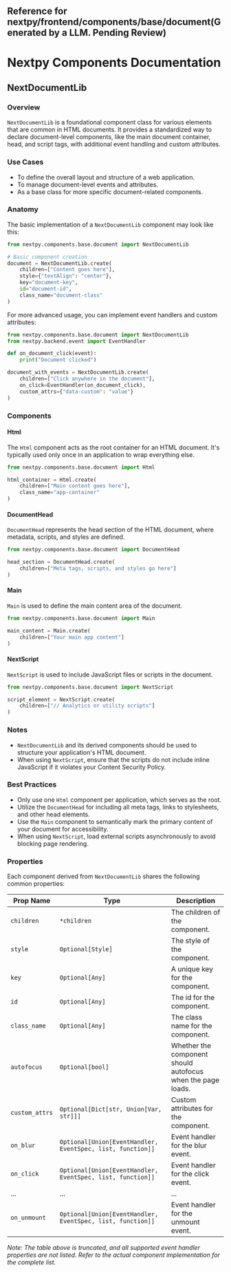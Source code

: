 ##  Reference for nextpy/frontend/components/base/document(Generated by a LLM. Pending Review)

# Nextpy Components Documentation

## NextDocumentLib

### Overview

`NextDocumentLib` is a foundational component class for various elements that are common in HTML documents. It provides a standardized way to declare document-level components, like the main document container, head, and script tags, with additional event handling and custom attributes.

### Use Cases

- To define the overall layout and structure of a web application.
- To manage document-level events and attributes.
- As a base class for more specific document-related components.

### Anatomy

The basic implementation of a `NextDocumentLib` component may look like this:

```python
from nextpy.components.base.document import NextDocumentLib

# Basic component creation
document = NextDocumentLib.create(
    children=["Content goes here"],
    style={"textAlign": "center"},
    key="document-key",
    id="document-id",
    class_name="document-class"
)
```

For more advanced usage, you can implement event handlers and custom attributes:

```python
from nextpy.components.base.document import NextDocumentLib
from nextpy.backend.event import EventHandler

def on_document_click(event):
    print("Document clicked")

document_with_events = NextDocumentLib.create(
    children=["Click anywhere in the document"],
    on_click=EventHandler(on_document_click),
    custom_attrs={"data-custom": "value"}
)
```

### Components

#### Html

The `Html` component acts as the root container for an HTML document. It's typically used only once in an application to wrap everything else.

```python
from nextpy.components.base.document import Html

html_container = Html.create(
    children=["Main content goes here"],
    class_name="app-container"
)
```

#### DocumentHead

`DocumentHead` represents the head section of the HTML document, where metadata, scripts, and styles are defined.

```python
from nextpy.components.base.document import DocumentHead

head_section = DocumentHead.create(
    children=["Meta tags, scripts, and styles go here"]
)
```

#### Main

`Main` is used to define the main content area of the document.

```python
from nextpy.components.base.document import Main

main_content = Main.create(
    children=["Your main app content"]
)
```

#### NextScript

`NextScript` is used to include JavaScript files or scripts in the document.

```python
from nextpy.components.base.document import NextScript

script_element = NextScript.create(
    children=["// Analytics or utility scripts"]
)
```

### Notes

- `NextDocumentLib` and its derived components should be used to structure your application's HTML document.
- When using `NextScript`, ensure that the scripts do not include inline JavaScript if it violates your Content Security Policy.

### Best Practices

- Only use one `Html` component per application, which serves as the root.
- Utilize the `DocumentHead` for including all meta tags, links to stylesheets, and other head elements.
- Use the `Main` component to semantically mark the primary content of your document for accessibility.
- When using `NextScript`, load external scripts asynchronously to avoid blocking page rendering.

### Properties

Each component derived from `NextDocumentLib` shares the following common properties:

| Prop Name       | Type                                                      | Description                                                |
| --------------- | --------------------------------------------------------- | ---------------------------------------------------------- |
| `children`      | `*children`                                               | The children of the component.                             |
| `style`         | `Optional[Style]`                                         | The style of the component.                                |
| `key`           | `Optional[Any]`                                           | A unique key for the component.                            |
| `id`            | `Optional[Any]`                                           | The id for the component.                                  |
| `class_name`    | `Optional[Any]`                                           | The class name for the component.                          |
| `autofocus`     | `Optional[bool]`                                          | Whether the component should autofocus when the page loads.|
| `custom_attrs`  | `Optional[Dict[str, Union[Var, str]]]`                    | Custom attributes for the component.                       |
| `on_blur`       | `Optional[Union[EventHandler, EventSpec, list, function]]`| Event handler for the blur event.                          |
| `on_click`      | `Optional[Union[EventHandler, EventSpec, list, function]]`| Event handler for the click event.                         |
| ...             | ...                                                       | ...                                                        |
| `on_unmount`    | `Optional[Union[EventHandler, EventSpec, list, function]]`| Event handler for the unmount event.                       |

*Note: The table above is truncated, and all supported event handler properties are not listed. Refer to the actual component implementation for the complete list.*